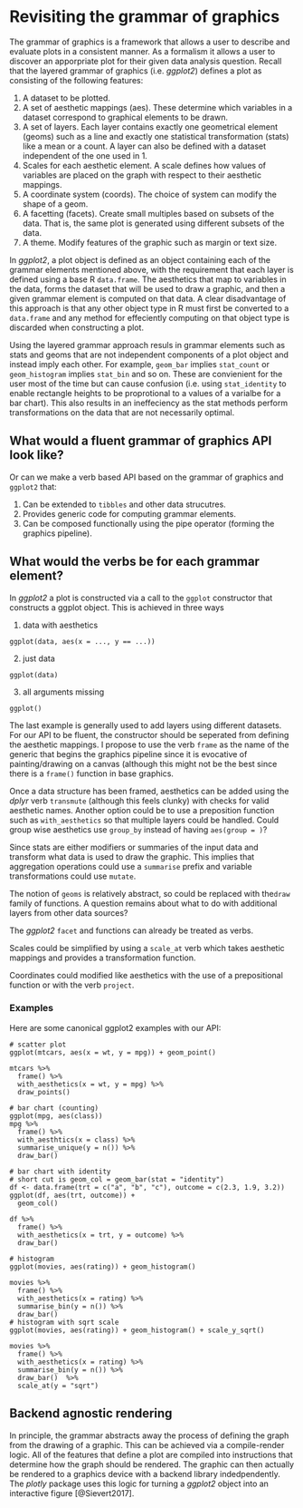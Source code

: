 # Revisiting the grammar of graphics

The grammar of graphics is a framework that allows a user to describe
and evaluate plots in a consistent manner. As a formalism it allows a user
to discover an apporpriate plot for their given data analysis question. Recall 
that the layered grammar of graphics (i.e. _ggplot2_) defines a plot as consisting of the
following features:

1. A dataset to be plotted.
1. A set of aesthetic mappings (aes). These determine which variables
in a dataset correspond to graphical elements to be drawn.
1. A set of layers. Each layer contains exactly one geometrical element (geoms) such as
a line and exactly one statistical transformation (stats) like a mean or a count. 
A layer can also be defined with a dataset independent of the one used in 1.
1. Scales for each aesthetic element. A scale defines how values of variables
are placed on the graph with respect to their aesthetic mappings.
1. A coordinate system (coords). The choice of system can modify the shape of
a geom.
1. A facetting (facets). Create small multiples based on subsets of the data. That is, the same plot
is generated using different subsets of the data.
1. A theme. Modify features of the graphic such as margin or text size.

In _ggplot2_, a plot object is defined as an object containing each of 
the grammar elements mentioned above, with the requirement that each layer
is defined using a base R `data.frame`.  The aesthetics that map to variables 
in the data, forms the dataset that will be used to draw a graphic, and then
a given grammar element is computed on that data. A clear disadvantage of this
approach is that any other object type in R must first be converted to a 
`data.frame` and any method for effeciently computing on that object type 
is discarded when constructing a plot. 

Using the layered grammar approach resuls in grammar elements such as stats and 
geoms that are not independent components
of a plot object and instead imply each other. For example, `geom_bar` 
implies `stat_count` or `geom_histogram` implies `stat_bin` and so on. These
are convienient for the user most of the time but can cause confusion (i.e.
using `stat_identity` to enable rectangle heights to be proprotional to a
values of a varialbe for a bar chart). This also results in an ineffeciency
as the stat methods perform transformations on the data that are not necessarily
optimal.

## What would a fluent grammar of graphics API look like?

Or can we make a verb based API based on the grammar of graphics and
`ggplot2` that:

1. Can be extended to `tibbles` and other data strucutres.
2. Provides generic code for computing grammar elements.
3. Can be composed functionally using the pipe operator (forming the graphics
pipeline).

## What would the verbs be for each grammar element?

In _ggplot2_ a plot is constructed via a call to the `ggplot` constructor
that constructs a ggplot object. This is achieved in three ways


1. data with aesthetics
```
ggplot(data, aes(x = ..., y == ...))
```
2. just data
```
ggplot(data)
```

3. all arguments missing
```
ggplot()
```

The last example is generally used to add layers using different datasets.
For our API to be fluent, the constructor should be seperated from defining
the aesthetic mappings. I propose to use the verb `frame` as the name
of the generic that begins the graphics pipeline since it is evocative
of painting/drawing on a canvas (although this might not be the best since
there is a `frame()` function in base graphics. 

Once a data structure has been framed, aesthetics can be added using the
_dplyr_ verb `transmute` (although this feels clunky) with checks for
valid aesthetic names. Another option could be to use a preposition function
such as `with_aesthetics` so that multiple layers could be handled. Could
group wise aesthetics use `group_by` instead of having `aes(group = )`?

Since stats are either modifiers or summaries of the input data and transform
what data is used to draw the graphic. This implies that aggregation 
operations could use a `summarise` prefix and variable transformations could
use `mutate`.

The notion of `geoms` is relatively abstract, so could be replaced with
the`draw` family of functions. A question remains about what to do with
additional layers from other data sources?

The _ggplot2_ `facet` and functions can already be treated as verbs. 

Scales could be simplified by using a `scale_at` verb which takes 
aesthetic mappings and provides a transformation function. 

Coordinates could modified like aesthetics with the use of a prepositional
function or with the verb `project`.

### Examples

Here are some canonical ggplot2 examples with our API:

```{r}
# scatter plot
ggplot(mtcars, aes(x = wt, y = mpg)) + geom_point()

mtcars %>% 
  frame() %>%
  with_aesthetics(x = wt, y = mpg) %>% 
  draw_points()
  
# bar chart (counting)
ggplot(mpg, aes(class))
mpg %>%
  frame() %>%
  with_aesthtics(x = class) %>%
  summarise_unique(y = n()) %>%
  draw_bar()

# bar chart with identity 
# short cut is geom_col = geom_bar(stat = "identity")
df <- data.frame(trt = c("a", "b", "c"), outcome = c(2.3, 1.9, 3.2))
ggplot(df, aes(trt, outcome)) +
  geom_col()

df %>%
  frame() %>% 
  with_aesthetics(x = trt, y = outcome) %>%
  draw_bar()
  
# histogram
ggplot(movies, aes(rating)) + geom_histogram()

movies %>%
  frame() %>% 
  with_aesthetics(x = rating) %>%
  summarise_bin(y = n()) %>%
  draw_bar() 
# histogram with sqrt scale
ggplot(movies, aes(rating)) + geom_histogram() + scale_y_sqrt()

movies %>%
  frame() %>% 
  with_aesthetics(x = rating) %>%
  summarise_bin(y = n()) %>%
  draw_bar()  %>%
  scale_at(y = "sqrt")

```


## Backend agnostic rendering

In principle, the grammar abstracts away the process of defining the graph 
from the drawing of a graphic. This can be achieved via a compile-render logic. 
All of the features that define a plot are compiled into instructions
that determine how the graph should be rendered. The graphic can then actually 
be rendered to a graphics device with a backend library indedpendently. 
The _plotly_ package uses this logic for turning a _ggplot2_ object into an 
interactive figure [@Sievert2017]. 